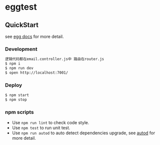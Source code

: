 # eggtest



## QuickStart

<!-- add docs here for user -->

see [egg docs][egg] for more detail.

### Development

```bash
逻辑代码都在email.controller.js中 路由在router.js
$ npm i
$ npm run dev
$ open http://localhost:7001/
```

### Deploy

```bash
$ npm start
$ npm stop
```

### npm scripts

- Use `npm run lint` to check code style.
- Use `npm test` to run unit test.
- Use `npm run autod` to auto detect dependencies upgrade, see [autod](https://www.npmjs.com/package/autod) for more detail.


[egg]: https://eggjs.org